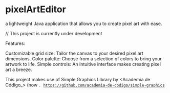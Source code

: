 # pixelArtEditor

a lightweight Java application that allows you to create pixel art with ease.

// This project is currently under development

Features:

Customizable grid size: Tailor the canvas to your desired pixel art dimensions.
Color palette: Choose from a selection of colors to bring your artwork to life.
Simple controls: An intuitive interface makes creating pixel art a breeze.



This project makes use of Simple Graphics Library by <Academia de Código_> (now <Code for All_>.
https://github.com/academia-de-codigo/simple-graphics

